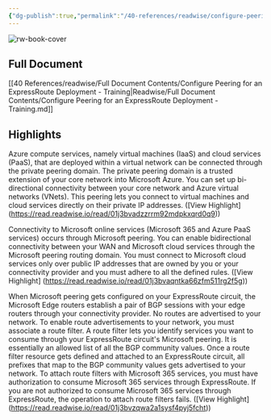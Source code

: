 ```yaml
---
{"dg-publish":true,"permalink":"/40-references/readwise/configure-peering-for-an-express-route-deployment-training/","tags":["rw/articles"]}
---
```


![rw-book-cover](https://learn.microsoft.com/en-us/media/open-graph-image.png)

## Full Document
[[40 References/readwise/Full Document Contents/Configure Peering for an ExpressRoute Deployment - Training\|Readwise/Full Document Contents/Configure Peering for an ExpressRoute Deployment - Training.md]]

## Highlights
Azure compute services, namely virtual machines (IaaS) and cloud services (PaaS), that are deployed within a virtual network can be connected through the private peering domain. The private peering domain is a trusted extension of your core network into Microsoft Azure. You can set up bi-directional connectivity between your core network and Azure virtual networks (VNets). This peering lets you connect to virtual machines and cloud services directly on their private IP addresses. ([View Highlight] (https://read.readwise.io/read/01j3bvadzzrrm92mdpkxqrd0q9))


Connectivity to Microsoft online services (Microsoft 365 and Azure PaaS services) occurs through Microsoft peering. You can enable bidirectional connectivity between your WAN and Microsoft cloud services through the Microsoft peering routing domain. You must connect to Microsoft cloud services only over public IP addresses that are owned by you or your connectivity provider and you must adhere to all the defined rules. ([View Highlight] (https://read.readwise.io/read/01j3bvaqntka66zfm511rg2f5g))


When Microsoft peering gets configured on your ExpressRoute circuit, the Microsoft Edge routers establish a pair of BGP sessions with your edge routers through your connectivity provider. No routes are advertised to your network. To enable route advertisements to your network, you must associate a route filter.
A route filter lets you identify services you want to consume through your ExpressRoute circuit's Microsoft peering. It is essentially an allowed list of all the BGP community values. Once a route filter resource gets defined and attached to an ExpressRoute circuit, all prefixes that map to the BGP community values gets advertised to your network.
To attach route filters with Microsoft 365 services, you must have authorization to consume Microsoft 365 services through ExpressRoute. If you are not authorized to consume Microsoft 365 services through ExpressRoute, the operation to attach route filters fails. ([View Highlight] (https://read.readwise.io/read/01j3bvzqwa2a1sysf4pyj5fcht))



